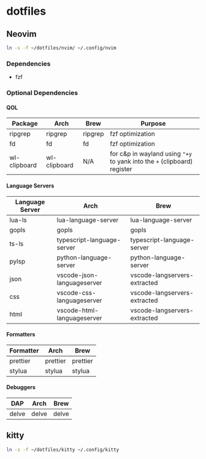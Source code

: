 # dotfiles

## Neovim

```bash
ln -s -f ~/dotfiles/nvim/ ~/.config/nvim
```

### Dependencies

- fzf

### Optional Dependencies

#### QOL

| Package      | Arch         | Brew    | Purpose                                                                  |
| ------------ | ------------ | ------- | ------------------------------------------------------------------------ |
| ripgrep      | ripgrep      | ripgrep | fzf optimization                                                         |
| fd           | fd           | fd      | fzf optimization                                                         |
| wl-clipboard | wl-clipboard | N/A     | for c&p in wayland using `"+y` to yank into the `+` (clipboard) register |

#### Language Servers

| Language Server | Arch                       | Brew                         |
| --------------- | -------------------------- | ---------------------------- |
| lua-ls          | lua-language-server        | lua-language-server          |
| gopls           | gopls                      | gopls                        |
| ts-ls           | typescript-language-server | typescript-language-server   |
| pylsp           | python-language-server     | python-language-server       |
| json            | vscode-json-languageserver | vscode-langservers-extracted |
| css             | vscode-css-languageserver  | vscode-langservers-extracted |
| html            | vscode-html-languageserver | vscode-langservers-extracted |

#### Formatters

| Formatter | Arch     | Brew     |
| --------- | -------- | -------- |
| prettier  | prettier | prettier |
| stylua    | stylua   | stylua   |

#### Debuggers

| DAP   | Arch  | Brew  |
| ----- | ----- | ----- |
| delve | delve | delve |

## kitty

```bash
ln -s -f ~/dotfiles/kitty ~/.config/kitty
```
